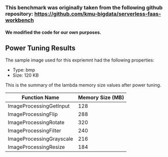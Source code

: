 ### This benchmark was originally taken from the following github repository: https://github.com/kmu-bigdata/serverless-faas-workbench

#### We modified the code for our own purposes.

## Power Tuning Results 

The sample image used for this expriemnt had the following properties:
- Type: bmp
- Size: 120 KB

This is the summary of the lambda memory size values after power tuning. 

| Function Name            | Memory Size (MB) |
|--------------------------|------------------|
| ImageProcessingGetInput  | 128              |
| ImageProcessingFlip      | 288              |
| ImageProcessingRotate    | 320              |
| ImageProcessingFilter    | 240              |
| ImageProcessingGrayscale | 216              |
| ImageProcessingResize    | 184              |


